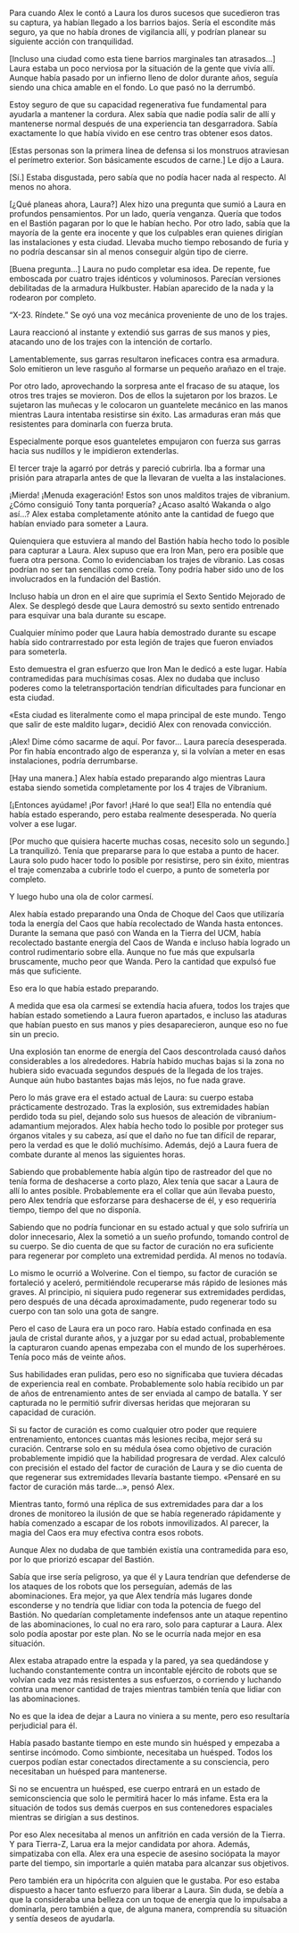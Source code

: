 
Para cuando Alex le contó a Laura los duros sucesos que sucedieron tras su captura, ya habían llegado a los barrios bajos. Sería el escondite más seguro, ya que no había drones de vigilancia allí, y podrían planear su siguiente acción con tranquilidad.

[Incluso una ciudad como esta tiene barrios marginales tan atrasados…] Laura estaba un poco nerviosa por la situación de la gente que vivía allí. Aunque había pasado por un infierno lleno de dolor durante años, seguía siendo una chica amable en el fondo. Lo que pasó no la derrumbó.

Estoy seguro de que su capacidad regenerativa fue fundamental para ayudarla a mantener la cordura. Alex sabía que nadie podía salir de allí y mantenerse normal después de una experiencia tan desgarradora. Sabía exactamente lo que había vivido en ese centro tras obtener esos datos.

[Estas personas son la primera línea de defensa si los monstruos atraviesan el perímetro exterior. Son básicamente escudos de carne.] Le dijo a Laura.

[Sí.] Estaba disgustada, pero sabía que no podía hacer nada al respecto. Al menos no ahora.

[¿Qué planeas ahora, Laura?] Alex hizo una pregunta que sumió a Laura en profundos pensamientos. Por un lado, quería venganza. Quería que todos en el Bastión pagaran por lo que le habían hecho. Por otro lado, sabía que la mayoría de la gente era inocente y que los culpables eran quienes dirigían las instalaciones y esta ciudad. Llevaba mucho tiempo rebosando de furia y no podría descansar sin al menos conseguir algún tipo de cierre.

[Buena pregunta...] Laura no pudo completar esa idea. De repente, fue emboscada por cuatro trajes idénticos y voluminosos. Parecían versiones debilitadas de la armadura Hulkbuster. Habían aparecido de la nada y la rodearon por completo.

“X-23. Ríndete.” Se oyó una voz mecánica proveniente de uno de los trajes. 

Laura reaccionó al instante y extendió sus garras de sus manos y pies, atacando uno de los trajes con la intención de cortarlo.

Lamentablemente, sus garras resultaron ineficaces contra esa armadura. Solo emitieron un leve rasguño al formarse un pequeño arañazo en el traje.

Por otro lado, aprovechando la sorpresa ante el fracaso de su ataque, los otros tres trajes se movieron. Dos de ellos la sujetaron por los brazos. Le sujetaron las muñecas y le colocaron un guantelete mecánico en las manos mientras Laura intentaba resistirse sin éxito. Las armaduras eran más que resistentes para dominarla con fuerza bruta.

Especialmente porque esos guanteletes empujaron con fuerza sus garras hacia sus nudillos y le impidieron extenderlas.

El tercer traje la agarró por detrás y pareció cubrirla. Iba a formar una prisión para atraparla antes de que la llevaran de vuelta a las instalaciones.

¡Mierda! ¡Menuda exageración! Estos son unos malditos trajes de vibranium. ¿Cómo consiguió Tony tanta porquería? ¿Acaso asaltó Wakanda o algo así...? Alex estaba completamente atónito ante la cantidad de fuego que habían enviado para someter a Laura.

Quienquiera que estuviera al mando del Bastión había hecho todo lo posible para capturar a Laura. Alex supuso que era Iron Man, pero era posible que fuera otra persona. Como lo evidenciaban los trajes de vibranio. Las cosas podrían no ser tan sencillas como creía. Tony podría haber sido uno de los involucrados en la fundación del Bastión.

Incluso había un dron en el aire que suprimía el Sexto Sentido Mejorado de Alex. Se desplegó desde que Laura demostró su sexto sentido entrenado para esquivar una bala durante su escape.

Cualquier mínimo poder que Laura había demostrado durante su escape había sido contrarrestado por esta legión de trajes que fueron enviados para someterla.

Esto demuestra el gran esfuerzo que Iron Man le dedicó a este lugar. Había contramedidas para muchísimas cosas. Alex no dudaba que incluso poderes como la teletransportación tendrían dificultades para funcionar en esta ciudad.

«Esta ciudad es literalmente como el mapa principal de este mundo. Tengo que salir de este maldito lugar», decidió Alex con renovada convicción.

¡Alex! Dime cómo sacarme de aquí. Por favor… Laura parecía desesperada. Por fin había encontrado algo de esperanza y, si la volvían a meter en esas instalaciones, podría derrumbarse.

[Hay una manera.] Alex había estado preparando algo mientras Laura estaba siendo sometida completamente por los 4 trajes de Vibranium.

[¡Entonces ayúdame! ¡Por favor! ¡Haré lo que sea!] Ella no entendía qué había estado esperando, pero estaba realmente desesperada. No quería volver a ese lugar.

[Por mucho que quisiera hacerte muchas cosas, necesito solo un segundo.] La tranquilizó. Tenía que prepararse para lo que estaba a punto de hacer. Laura solo pudo hacer todo lo posible por resistirse, pero sin éxito, mientras el traje comenzaba a cubrirle todo el cuerpo, a punto de someterla por completo.

Y luego hubo una ola de color carmesí.

Alex había estado preparando una Onda de Choque del Caos que utilizaría toda la energía del Caos que había recolectado de Wanda hasta entonces. Durante la semana que pasó con Wanda en la Tierra del UCM, había recolectado bastante energía del Caos de Wanda e incluso había logrado un control rudimentario sobre ella. Aunque no fue más que expulsarla bruscamente, mucho peor que Wanda. Pero la cantidad que expulsó fue más que suficiente.

Eso era lo que había estado preparando.

A medida que esa ola carmesí se extendía hacia afuera, todos los trajes que habían estado sometiendo a Laura fueron apartados, e incluso las ataduras que habían puesto en sus manos y pies desaparecieron, aunque eso no fue sin un precio.

Una explosión tan enorme de energía del Caos descontrolada causó daños considerables a los alrededores. Habría habido muchas bajas si la zona no hubiera sido evacuada segundos después de la llegada de los trajes. Aunque aún hubo bastantes bajas más lejos, no fue nada grave.

Pero lo más grave era el estado actual de Laura: su cuerpo estaba prácticamente destrozado. Tras la explosión, sus extremidades habían perdido toda su piel, dejando solo sus huesos de aleación de vibranium-adamantium mejorados. Alex había hecho todo lo posible por proteger sus órganos vitales y su cabeza, así que el daño no fue tan difícil de reparar, pero la verdad es que le dolió muchísimo. Además, dejó a Laura fuera de combate durante al menos las siguientes horas.

Sabiendo que probablemente había algún tipo de rastreador del que no tenía forma de deshacerse a corto plazo, Alex tenía que sacar a Laura de allí lo antes posible. Probablemente era el collar que aún llevaba puesto, pero Alex tendría que esforzarse para deshacerse de él, y eso requeriría tiempo, tiempo del que no disponía.

Sabiendo que no podría funcionar en su estado actual y que solo sufriría un dolor innecesario, Alex la sometió a un sueño profundo, tomando control de su cuerpo. Se dio cuenta de que su factor de curación no era suficiente para regenerar por completo una extremidad perdida. Al menos no todavía. 

Lo mismo le ocurrió a Wolverine. Con el tiempo, su factor de curación se fortaleció y aceleró, permitiéndole recuperarse más rápido de lesiones más graves. Al principio, ni siquiera pudo regenerar sus extremidades perdidas, pero después de una década aproximadamente, pudo regenerar todo su cuerpo con tan solo una gota de sangre.

Pero el caso de Laura era un poco raro. Había estado confinada en esa jaula de cristal durante años, y a juzgar por su edad actual, probablemente la capturaron cuando apenas empezaba con el mundo de los superhéroes. Tenía poco más de veinte años.

Sus habilidades eran pulidas, pero eso no significaba que tuviera décadas de experiencia real en combate. Probablemente solo había recibido un par de años de entrenamiento antes de ser enviada al campo de batalla. Y ser capturada no le permitió sufrir diversas heridas que mejoraran su capacidad de curación.

Si su factor de curación es como cualquier otro poder que requiere entrenamiento, entonces cuantas más lesiones reciba, mejor será su curación. Centrarse solo en su médula ósea como objetivo de curación probablemente impidió que la habilidad progresara de verdad. Alex calculó con precisión el estado del factor de curación de Laura y se dio cuenta de que regenerar sus extremidades llevaría bastante tiempo. «Pensaré en su factor de curación más tarde…», pensó Alex.

Mientras tanto, formó una réplica de sus extremidades para dar a los drones de monitoreo la ilusión de que se había regenerado rápidamente y había comenzado a escapar de los robots inmovilizados. Al parecer, la magia del Caos era muy efectiva contra esos robots.

Aunque Alex no dudaba de que también existía una contramedida para eso, por lo que priorizó escapar del Bastión.

Sabía que irse sería peligroso, ya que él y Laura tendrían que defenderse de los ataques de los robots que los perseguían, además de las abominaciones. Era mejor, ya que Alex tendría más lugares donde esconderse y no tendría que lidiar con toda la potencia de fuego del Bastión. No quedarían completamente indefensos ante un ataque repentino de las abominaciones, lo cual no era raro, solo para capturar a Laura. Alex solo podía apostar por este plan. No se le ocurría nada mejor en esa situación.

Alex estaba atrapado entre la espada y la pared, ya sea quedándose y luchando constantemente contra un incontable ejército de robots que se volvían cada vez más resistentes a sus esfuerzos, o corriendo y luchando contra una menor cantidad de trajes mientras también tenía que lidiar con las abominaciones.

No es que la idea de dejar a Laura no viniera a su mente, pero eso resultaría perjudicial para él.

Había pasado bastante tiempo en este mundo sin huésped y empezaba a sentirse incómodo. Como simbionte, necesitaba un huésped. Todos los cuerpos podían estar conectados directamente a su consciencia, pero necesitaban un huésped para mantenerse.

Si no se encuentra un huésped, ese cuerpo entrará en un estado de semiconsciencia que solo le permitirá hacer lo más infame. Esta era la situación de todos sus demás cuerpos en sus contenedores espaciales mientras se dirigían a sus destinos.

Por eso Alex necesitaba al menos un anfitrión en cada versión de la Tierra. Y para Tierra-Z, Larua era la mejor candidata por ahora. Además, simpatizaba con ella. Alex era una especie de asesino sociópata la mayor parte del tiempo, sin importarle a quién mataba para alcanzar sus objetivos.

Pero también era un hipócrita con alguien que le gustaba. Por eso estaba dispuesto a hacer tanto esfuerzo para liberar a Laura. Sin duda, se debía a que la consideraba una belleza con un toque de energía que lo impulsaba a dominarla, pero también a que, de alguna manera, comprendía su situación y sentía deseos de ayudarla.
